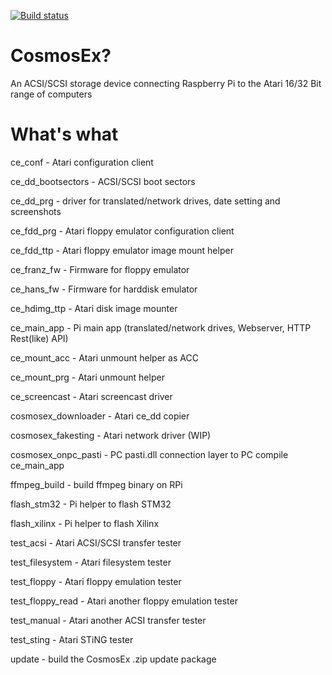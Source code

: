 [![Build status](https://api.travis-ci.org/atarijookie/ce-atari.svg?branch=master)](https://travis-ci.org/atarijookie/ce-atari)

# CosmosEx?
An ACSI/SCSI storage device connecting Raspberry Pi to the Atari 16/32 Bit range of computers
# What's what

ce_conf - Atari configuration client

ce_dd_bootsectors	- ACSI/SCSI boot sectors

ce_dd_prg	- driver for translated/network drives, date setting and screenshots

ce_fdd_prg	- Atari floppy emulator configuration client

ce_fdd_ttp	- Atari floppy emulator image mount helper

ce_franz_fw	- Firmware for floppy emulator

ce_hans_fw	- Firmware for harddisk emulator

ce_hdimg_ttp - Atari disk image mounter

ce_main_app	- Pi main app (translated/network drives, Webserver, HTTP Rest(like) API)

ce_mount_acc	- Atari unmount helper as ACC

ce_mount_prg	- Atari unmount helper

ce_screencast	- Atari screencast driver

cosmosex_downloader	- Atari ce_dd copier

cosmosex_fakesting	- Atari network driver (WIP)

cosmosex_onpc_pasti	- PC pasti.dll connection layer to PC compile ce_main_app

ffmpeg_build - build ffmpeg binary on RPi

flash_stm32	- Pi helper to flash STM32

flash_xilinx	- Pi helper to flash Xilinx

test_acsi	- Atari ACSI/SCSI transfer tester

test_filesystem	- Atari filesystem tester

test_floppy	- Atari floppy emulation tester

test_floppy_read	- Atari another floppy emulation tester

test_manual	- Atari another ACSI transfer tester

test_sting	- Atari STiNG tester

update - build the CosmosEx .zip update package
